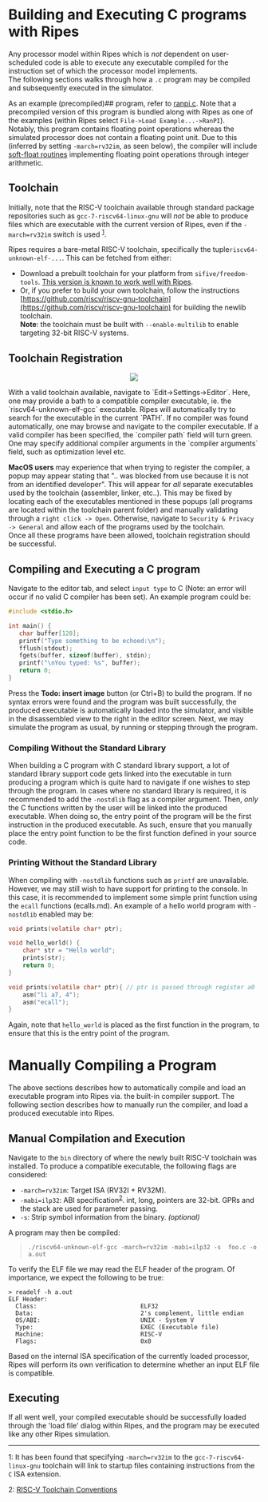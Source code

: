 # Building and Executing C programs with Ripes
Any processor model within Ripes which is *not* dependent on user-scheduled code is able to execute any executable compiled for the instruction set of which the processor model implements.  
The following sections walks through how a `.c` program may be compiled and subsequently executed in the simulator.

As an example (precompiled)##  program, refer to [ranpi.c](https://github.com/mortbopet/Ripes/blob/master/test/riscv-tests/ranpi.c). Note that a precompiled version of this program is bundled along with Ripes as one of the examples (within Ripes select `File->Load Example...->RanPI`).  
Notably, this program contains floating point operations whereas the simulated processor does not contain a floating point unit. Due to this (inferred by setting `-march=rv32im`, as seen below), the compiler will include [soft-float routines](https://gcc.gnu.org/onlinedocs/gccint/Soft-float-library-routines.html) implementing floating point operations through integer arithmetic.

## Toolchain
Initially, note that the RISC-V toolchain available through standard package repositories such as `gcc-7-riscv64-linux-gnu` will _not_ be able to produce files which are executable with the current version of Ripes, even if the `-march=rv32im` switch is used <sup>[1](#rv64tc)</sup>.

Ripes requires a bare-metal RISC-V toolchain, specifically the tuple`riscv64-unknown-elf-...`. This can be fetched from either:
* Download a prebuilt toolchain for your platform from `sifive/freedom-tools`. [This version is known to work well with Ripes](https://github.com/sifive/freedom-tools/releases/tag/v2020.04.0-Toolchain.Only).
* Or, if you prefer to build your own toolchain, follow the instructions [https://github.com/riscv/riscv-gnu-toolchain](https://github.com/riscv/riscv-gnu-toolchain) for building the newlib toolchain.  
**Note**: the toolchain must be built with `--enable-multilib` to enable targeting 32-bit RISC-V systems.

## Toolchain Registration
<p align="center">
    <img src="https://github.com/mortbopet/Ripes/blob/master/resources/images/ccsettings.png?raw=true" />
</p>
With a valid toolchain available, navigate to `Edit->Settings->Editor`. Here, one may provide a bath to a compatible compiler executable, ie. the `riscv64-unknown-elf-gcc` executable. Ripes will automatically try to search for the executable in the current `PATH`. If no compiler was found automatically, one may browse and navigate to the compiler executable. If a valid compiler has been specified, the `compiler path` field will turn green.  
One may specify additional compiler arguments in the `compiler arguments` field, such as optimization level etc.

**MacOS users** may experience that when trying to register the compiler, a popup may appear stating that ".. was blocked from use because it is not from an identified developer". This will appear for _all_ separate executables used by the toolchain (assembler, linker, etc..). 
This may be fixed by locating each of the executables mentioned in these popups (all programs are located within the toolchain parent folder) and manually validating through a `right click -> Open`.
Otherwise, navigate to `Security & Privacy -> General` and allow each of the programs used by the toolchain.  
Once all these programs have been allowed, toolchain registration should be successful.

## Compiling and Executing a C program
Navigate to the editor tab, and select `input type` to C (Note: an error will occur if no valid C compiler has been set). An example program could be:
```C
#include <stdio.h>

int main() {
   char buffer[128];
   printf("Type something to be echoed:\n");
   fflush(stdout);
   fgets(buffer, sizeof(buffer), stdin);
   printf("\nYou typed: %s", buffer);
   return 0;
}
```
Press the **Todo: insert image** button (or Ctrl+B) to build the program. If no syntax errors were found and the program was built successfully, the produced executable is automatically loaded into the simulator, and visible in the disassembled view to the right in the editor screen. Next, we may simulate the program as usual, by running or stepping through the program.

### Compiling Without the Standard Library
When building a C program with C standard library support, a lot of standard library support code gets linked into the executable in turn producing a program which is quite hard to navigate if one wishes to step through the program. In cases where no standard library is required, it is recommended to add the `-nostdlib` flag as a compiler argument. Then, _only_ the C functions written by the user will be linked into the produced executable.
When doing so, the entry point of the program will be the first instruction in the produced executable. As such, ensure that you manually place the entry point function to be the first function defined in your source code.

### Printing Without the Standard Library
When compiling with `-nostdlib` functions such as `printf` are unavailable. However, we may still wish to have support for printing to the console. In this case, it is recommended to implement some simple print function using the `ecall` functions (ecalls.md).
An example of a hello world program with `-nostdlib` enabled may be:
```c
void prints(volatile char* ptr);

void hello_world() {
    char* str = "Hello world";
    prints(str);
    return 0;
}

void prints(volatile char* ptr){ // ptr is passed through register a0
    asm("li a7, 4");
    asm("ecall");
}
```
Again, note that `hello_world` is placed as the first function in the program, to ensure that this is the entry point of the program.

# Manually Compiling a Program
The above sections describes how to automatically compile and load an executable program into Ripes via. the built-in compiler support. The following section describes how to manually run the compiler, and load a produced executable into Ripes.

## Manual Compilation and Execution
Navigate to the `bin` directory of where the newly built RISC-V toolchain was installed.
To produce a compatible executable, the following flags are considered:
- `-march=rv32im`: Target ISA (RV32I + RV32M).
- `-mabi=ilp32`: ABI specification<sup>[2](#rvtcconv)</sup>. int, long, pointers are 32-bit. GPRs and the stack are used for parameter passing.
- `-s`: Strip symbol information from the binary. _(optional)_

A program may then be compiled:
> `./riscv64-unknown-elf-gcc -march=rv32im -mabi=ilp32 -s  foo.c -o a.out`

To verify the ELF file we may read the ELF header of the program. Of importance, we expect the following to be true:
```
> readelf -h a.out
ELF Header:
  Class:                             ELF32
  Data:                              2's complement, little endian
  OS/ABI:                            UNIX - System V
  Type:                              EXEC (Executable file)
  Machine:                           RISC-V
  Flags:                             0x0
```
Based on the internal ISA specification of the currently loaded processor, Ripes will perform its own verification to determine whether an input ELF file is compatible.

## Executing
If all went well, your compiled executable should be successfully loaded through the 'load file' dialog within Ripes, and the program may be executed like any other Ripes simulation.

***
<a name="rv64tc">1</a>: It has been found that specifying `-march=rv32im` to the `gcc-7-riscv64-linux-gnu` toolchain will link to startup files containing instructions from the `C` ISA extension.

<a name="rvtcconv">2</a>: [RISC-V Toolchain Conventions](https://github.com/riscv/riscv-toolchain-conventions/blob/master/README.mkd)
